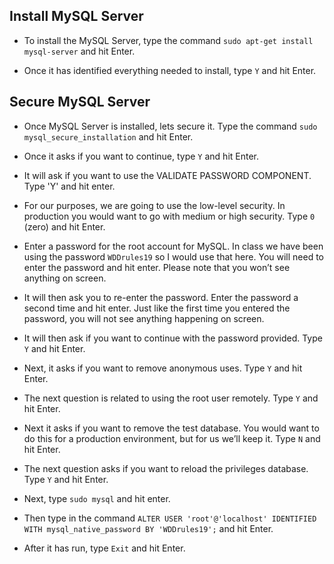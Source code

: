 ## Install MySQL Server

- To install the MySQL Server, type the command `sudo apt-get install mysql-server` and hit Enter.

- Once it has identified everything needed to install, type `Y` and hit Enter.

## Secure MySQL Server

- Once MySQL Server is installed, lets secure it. Type the command `sudo mysql_secure_installation` and hit Enter.

- Once it asks if you want to continue, type `Y` and hit Enter.

- It will ask if you want to use the VALIDATE PASSWORD COMPONENT.  Type 'Y' and hit enter.

- For our purposes, we are going to use the low-level security. In production you would want to go with medium or high security. Type `0` (zero) and hit Enter.

- Enter a password for the root account for MySQL. In class we have been using the password `WDDrules19` so I would use that here. You will need to enter the password and hit enter. Please note that you won’t see anything on screen.

- It will then ask you to re-enter the password. Enter the password a second time and hit enter. Just like the first time you entered the password, you will not see anything happening on screen.

- It will then ask if you want to continue with the password provided. Type `Y` and hit Enter.

- Next, it asks if you want to remove anonymous uses. Type `Y` and hit Enter.

- The next question is related to using the root user remotely. Type `Y` and hit Enter.

- Next it asks if you want to remove the test database. You would want to do this for a production environment, but for us we’ll keep it. Type `N` and hit Enter.

- The next question asks if you want to reload the privileges database. Type `Y` and hit Enter.

- Next, type `sudo mysql` and hit enter.

- Then type in the command `ALTER USER 'root'@'localhost' IDENTIFIED WITH mysql_native_password BY 'WDDrules19';` and hit Enter.

- After it has run, type `Exit` and hit Enter.
